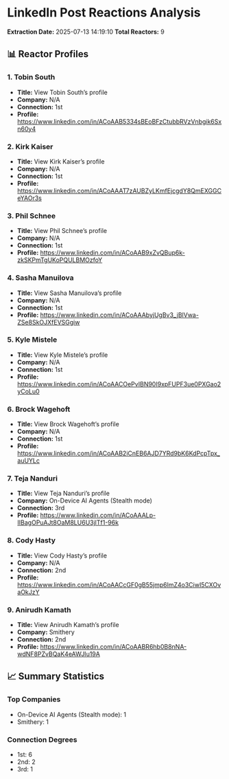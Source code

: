 # LinkedIn Post Reactions Analysis

**Extraction Date:** 2025-07-13 14:19:10
**Total Reactors:** 9

## 📊 Reactor Profiles

### 1. Tobin South
- **Title:** View Tobin South’s profile
- **Company:** N/A
- **Connection:** 1st
- **Profile:** https://www.linkedin.com/in/ACoAAB5334sBEoBFzCtubbRVzVnbgik6Sxn60y4

### 2. Kirk Kaiser
- **Title:** View Kirk Kaiser’s profile
- **Company:** N/A
- **Connection:** 1st
- **Profile:** https://www.linkedin.com/in/ACoAAAT7zAUBZyLKmfEjcgdY8QmEXGGCeYAOr3s

### 3. Phil Schnee
- **Title:** View Phil Schnee’s profile
- **Company:** N/A
- **Connection:** 1st
- **Profile:** https://www.linkedin.com/in/ACoAAB9xZvQBup6k-zkSKPmTgUKoPQULBMOzfoY

### 4. Sasha Manuilova
- **Title:** View Sasha Manuilova’s profile
- **Company:** N/A
- **Connection:** 1st
- **Profile:** https://www.linkedin.com/in/ACoAAAbyjUgBv3_jBlVwa-ZSe8SkOJXfEVSGgiw

### 5. Kyle Mistele
- **Title:** View Kyle Mistele’s profile
- **Company:** N/A
- **Connection:** 1st
- **Profile:** https://www.linkedin.com/in/ACoAACOePvIBN90I9xpFUPF3ue0PXGao2yCoLu0

### 6. Brock Wagehoft
- **Title:** View Brock Wagehoft’s profile
- **Company:** N/A
- **Connection:** 1st
- **Profile:** https://www.linkedin.com/in/ACoAAB2iCnEB6AJD7YRd9bK6KdPcpTpx_auUYLc

### 7. Teja Nanduri
- **Title:** View Teja Nanduri’s profile
- **Company:** On-Device AI Agents (Stealth mode)
- **Connection:** 3rd
- **Profile:** https://www.linkedin.com/in/ACoAAALp-IIBagOPuAJt8OaM8LU6U3jlTf1-96k

### 8. Cody Hasty
- **Title:** View Cody Hasty’s profile
- **Company:** N/A
- **Connection:** 2nd
- **Profile:** https://www.linkedin.com/in/ACoAACcGF0gB55jmp6lmZ4o3CiwI5CXOvaOkJzY

### 9. Anirudh Kamath
- **Title:** View Anirudh Kamath’s profile
- **Company:** Smithery
- **Connection:** 2nd
- **Profile:** https://www.linkedin.com/in/ACoAABR6hb0B8nNA-wdNF8PZvBQaK4eAWJIu19A

## 📈 Summary Statistics

### Top Companies
- On-Device AI Agents (Stealth mode): 1
- Smithery: 1

### Connection Degrees
- 1st: 6
- 2nd: 2
- 3rd: 1

